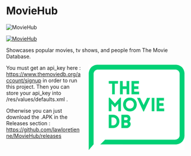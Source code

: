 # MovieHub

![MovieHub](https://raw.githubusercontent.com/lawloretienne/MovieHub/master/images/ic_launcher.png)

[![MovieHub](http://img.youtube.com/vi/u20-ZgBYUHk/0.jpg)](https://www.youtube.com/watch?v=u20-ZgBYUHk "MovieHub")

Showcases popular movies, tv shows, and people from The Movie Database.

<a href="https://www.themoviedb.org/documentation/api"><img src="images/the_movie_db.png" align="right" hspace="20"></a>

You must get an api_key here : https://www.themoviedb.org/account/signup
in order to run this project.  Then you can store your api_key into /res/values/defaults.xml . 

Otherwise you can just download the .APK in the Releases section : https://github.com/lawloretienne/MovieHub/releases
